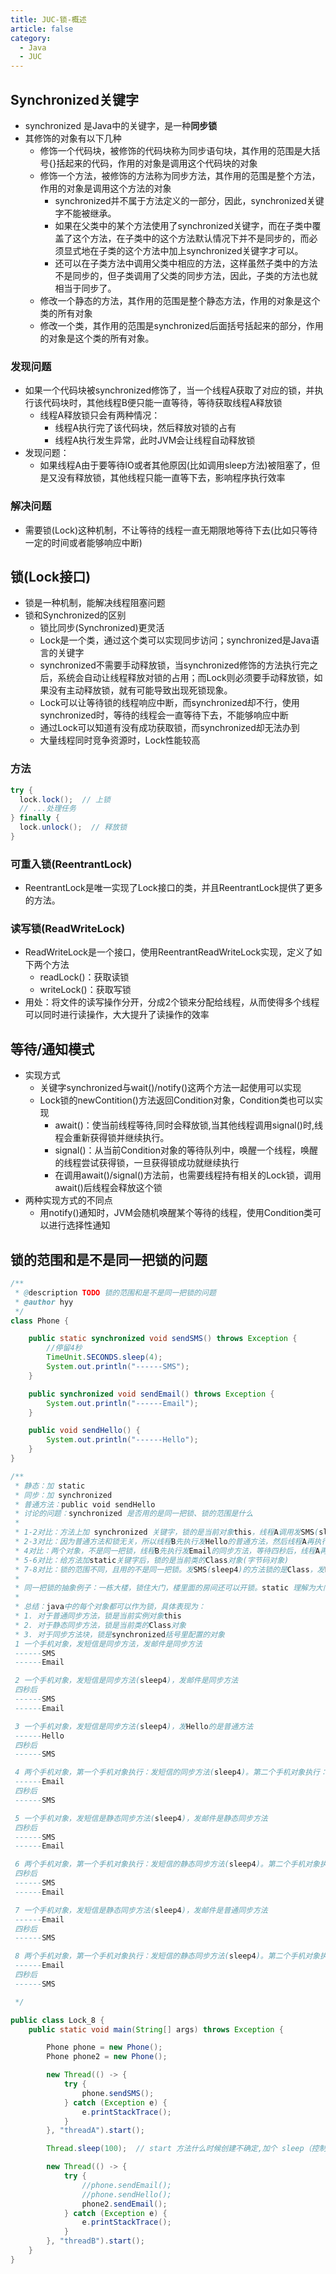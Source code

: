 ```yaml
---
title: JUC-锁-概述
article: false
category:
  - Java
  - JUC
---
```

## Synchronized关键字
- synchronized 是Java中的关键字，是一种**同步锁**
- 其修饰的对象有以下几种
  - 修饰一个代码块，被修饰的代码块称为同步语句块，其作用的范围是大括号{}括起来的代码，作用的对象是调用这个代码块的对象
  - 修饰一个方法，被修饰的方法称为同步方法，其作用的范围是整个方法，作用的对象是调用这个方法的对象
    - synchronized并不属于方法定义的一部分，因此，synchronized关键字不能被继承。
    - 如果在父类中的某个方法使用了synchronized关键字，而在子类中覆盖了这个方法，在子类中的这个方法默认情况下并不是同步的，而必须显式地在子类的这个方法中加上synchronized关键字才可以。
    - 还可以在子类方法中调用父类中相应的方法，这样虽然子类中的方法不是同步的，但子类调用了父类的同步方法，因此，子类的方法也就相当于同步了。
  - 修改一个静态的方法，其作用的范围是整个静态方法，作用的对象是这个类的所有对象
  - 修改一个类，其作用的范围是synchronized后面括号括起来的部分，作用的对象是这个类的所有对象。
### 发现问题
- 如果一个代码块被synchronized修饰了，当一个线程A获取了对应的锁，并执行该代码块时，其他线程B便只能一直等待，等待获取线程A释放锁
  - 线程A释放锁只会有两种情况：
    - 线程A执行完了该代码块，然后释放对锁的占有
    - 线程A执行发生异常，此时JVM会让线程自动释放锁
- 发现问题：
  - 如果线程A由于要等待IO或者其他原因(比如调用sleep方法)被阻塞了，但是又没有释放锁，其他线程只能一直等下去，影响程序执行效率
### 解决问题
- 需要锁(Lock)这种机制，不让等待的线程一直无期限地等待下去(比如只等待一定的时间或者能够响应中断)
## 锁(Lock接口)
- 锁是一种机制，能解决线程阻塞问题
- 锁和Synchronized的区别
  - 锁比同步(Synchronized)更灵活
  - Lock是一个类，通过这个类可以实现同步访问；synchronized是Java语言的关键字
  - synchronized不需要手动释放锁，当synchronized修饰的方法执行完之后，系统会自动让线程释放对锁的占用；而Lock则必须要手动释放锁，如果没有主动释放锁，就有可能导致出现死锁现象。
  - Lock可以让等待锁的线程响应中断，而synchronized却不行，使用synchronized时，等待的线程会一直等待下去，不能够响应中断
  - 通过Lock可以知道有没有成功获取锁，而synchronized却无法办到
  - 大量线程同时竞争资源时，Lock性能较高
### 方法
```java
try {
  lock.lock();  // 上锁
  // ...处理任务
} finally {
  lock.unlock();  // 释放锁
}
```
### 可重入锁(ReentrantLock)
- ReentrantLock是唯一实现了Lock接口的类，并且ReentrantLock提供了更多的方法。
### 读写锁(ReadWriteLock)
- ReadWriteLock是一个接口，使用ReentrantReadWriteLock实现，定义了如下两个方法
  - readLock()：获取读锁
  - writeLock()：获取写锁
- 用处：将文件的读写操作分开，分成2个锁来分配给线程，从而使得多个线程可以同时进行读操作，大大提升了读操作的效率
## 等待/通知模式
- 实现方式
  - 关键字synchronized与wait()/notify()这两个方法一起使用可以实现
  - Lock锁的newContition()方法返回Condition对象，Condition类也可以实现
    - await()：使当前线程等待,同时会释放锁,当其他线程调用signal()时,线程会重新获得锁并继续执行。
    - signal()：从当前Condition对象的等待队列中，唤醒一个线程，唤醒的线程尝试获得锁，一旦获得锁成功就继续执行
    - 在调用await()/signal()方法前，也需要线程持有相关的Lock锁，调用await()后线程会释放这个锁
- 两种实现方式的不同点
  - 用notify()通知时，JVM会随机唤醒某个等待的线程，使用Condition类可以进行选择性通知
## 锁的范围和是不是同一把锁的问题
```java
/**
 * @description TODO 锁的范围和是不是同一把锁的问题
 * @author hyy
 */
class Phone {

    public static synchronized void sendSMS() throws Exception {
        //停留4秒
        TimeUnit.SECONDS.sleep(4);
        System.out.println("------SMS");
    }

    public synchronized void sendEmail() throws Exception {
        System.out.println("------Email");
    }

    public void sendHello() {
        System.out.println("------Hello");
    }
}

/**
 * 静态：加 static
 * 同步：加 synchronized
 * 普通方法：public void sendHello
 * 讨论的问题：synchronized 是否用的是同一把锁、锁的范围是什么
 *
 * 1-2对比：方法上加 synchronized 关键字，锁的是当前对象this，线程A调用发SMS(sleep4)的方法结束后，才轮到线程B调用发Email
 * 2-3对比：因为普通方法和锁无关，所以线程B先执行发Hello的普通方法，然后线程A再执行发SMS(sleep4)的方法
 * 4对比：两个对象，不是同一把锁，线程B先执行发Email的同步方法，等待四秒后，线程A再执行发SMS(sleep4)的方法
 * 5-6对比：给方法加static关键字后，锁的是当前类的Class对象(字节码对象)
 * 7-8对比：锁的范围不同，且用的不是同一把锁。发SMS(sleep4)的方法锁的是Class，发Email的方法锁的是当前的this
 *
 * 同一把锁的抽象例子：一栋大楼，锁住大门，楼里面的房间还可以开锁。static 理解为大门的锁，synchronized 理解为房间的锁
 *
 * 总结：java中的每个对象都可以作为锁，具体表现为：
 * 1. 对于普通同步方法，锁是当前实例对象this
 * 2. 对于静态同步方法，锁是当前类的Class对象
 * 3. 对于同步方法块，锁是synchronized括号里配置的对象
 1 一个手机对象，发短信是同步方法，发邮件是同步方法
 ------SMS
 ------Email

 2 一个手机对象，发短信是同步方法(sleep4)，发邮件是同步方法
 四秒后
 ------SMS
 ------Email

 3 一个手机对象，发短信是同步方法(sleep4)，发Hello的是普通方法
 ------Hello
 四秒后
 ------SMS

 4 两个手机对象，第一个手机对象执行：发短信的同步方法(sleep4)。第二个手机对象执行：发邮件的同步方法，
 ------Email
 四秒后
 ------SMS

 5 一个手机对象，发短信是静态同步方法(sleep4)，发邮件是静态同步方法
 四秒后
 ------SMS
 ------Email

 6 两个手机对象，第一个手机对象执行：发短信的静态同步方法(sleep4)。第二个手机对象执行：发邮件的静态普通同步方法，
 四秒后
 ------SMS
 ------Email

 7 一个手机对象，发短信是静态同步方法(sleep4)，发邮件是普通同步方法
 ------Email
 四秒后
 ------SMS

 8 两个手机对象，第一个手机对象执行：发短信的静态同步方法(sleep4)。第二个手机对象执行：发邮件的普通同步方法，
 ------Email
 四秒后
 ------SMS

 */

public class Lock_8 {
    public static void main(String[] args) throws Exception {

        Phone phone = new Phone();
        Phone phone2 = new Phone();

        new Thread(() -> {
            try {
                phone.sendSMS();
            } catch (Exception e) {
                e.printStackTrace();
            }
        }, "threadA").start();

        Thread.sleep(100);  // start 方法什么时候创建不确定,加个 sleep（控制减少变量、使结果唯一）,方便观察问题

        new Thread(() -> {
            try {
                //phone.sendEmail();
                //phone.sendHello();
                phone2.sendEmail();
            } catch (Exception e) {
                e.printStackTrace();
            }
        }, "threadB").start();
    }
}
```